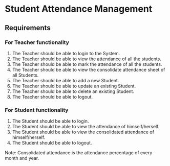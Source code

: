 # Student Attendance Management

## Requirements

### For Teacher functionality
1. The Teacher should be able to login to the System.
2. The Teacher should be able to view the attendance of all the students.
3. The Teacher should be able to mark the attendance of all the students.
4. The Teacher should be able to view the consolidate attendance sheet of all Students.
5. The Teacher should be able to add a new Student.
6. The Teacher should be able to update an existing Student.
7. The Teacher should be able to delete an existing Student.
8. The Teacher should be able to logout.


### For Student functionality
1. The Student should be able to login.
2. The Student should be able to view the attendance of himself/herself.
3. The Student should be able to view the consolidated attendance of himself/herself.
4. The Student should be able to logout.

Note: Consolidated attendance is the attendance percentage of every month and year.
